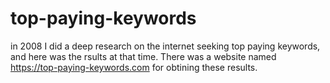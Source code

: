 # top-paying-keywords

in 2008 I did a deep research on the internet seeking top paying keywords, and here was the rsults at that time. There was a website named https://top-paying-keywords.com for obtining these results.
